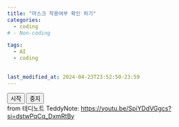 ```yaml
---
title: "마스크 착용여부 확인 하기"
categories:
  - coding
# - Non-coding

tags:
  - AI
  - coding
 

last_modified_at: 2024-04-23T23:52:50-23:59
---
```

<button type="button" id='startBtn' onclick="init()">시작</button>
<button type="button" id='stopBtn' onclick="stop()">중지</button></br>
from 테디노트 TeddyNote: https://youtu.be/SpiYDdVGgcs?si=dstwPqCq_DxmRtBy
<div id="webcam-container"></div>
<div id="label-container"></div>
<script src="https://cdn.jsdelivr.net/npm/@tensorflow/tfjs@1.3.1/dist/tf.min.js"></script>
<script src="https://cdn.jsdelivr.net/npm/@teachablemachine/image@0.8/dist/teachablemachine-image.min.js"></script>
<script type="text/javascript">
    // More API functions here:
    // https://github.com/googlecreativelab/teachablemachine-community/tree/master/libraries/image

    // the link to your model provided by Teachable Machine export panel
    const URL = "../../my_model/";

    let model, webcam, labelContainer, maxPredictions;

    var flag = false;

    // Load the image model and setup the webcam
    async function init() {
        var element = document.getElementById('webcam-container');
        if (element.hasChildNodes()) {
            return;
        }

        flag = true;
        const modelURL = URL + "model.json";
        const metadataURL = URL + "metadata.json";

        // load the model and metadata
        // Refer to tmImage.loadFromFiles() in the API to support files from a file picker
        // or files from your local hard drive
        // Note: the pose library adds "tmImage" object to your window (window.tmImage)
        model = await tmImage.load(modelURL, metadataURL);
        maxPredictions = model.getTotalClasses();

        // Convenience function to setup a webcam
        const flip = true; // whether to flip the webcam
        webcam = new tmImage.Webcam(350, 350, flip); // width, height, flip
        await webcam.setup(); // request access to the webcam
        await webcam.play();
        window.requestAnimationFrame(loop);

        document.getElementById("webcam-container").style.position = "relative";
        document.getElementById("webcam-container").style.left = "50%";
        document.getElementById("webcam-container").style.right = "50%";

        // append elements to the DOM
        document.getElementById('webcam-container').appendChild(webcam.canvas);

        labelContainer = document.getElementById("label-container");
        for (let i = 0; i < maxPredictions; i++) { // and class labels
            labelContainer.appendChild(document.createElement("div"));
        }
        document.getElementById("label-container").style.position = "relative";
        document.getElementById("label-container").style.left = "50%";
        document.getElementById("label-container").style.right = "50%";

        document.getElementById("startBtn").style.visibility = "hidden";
        document.getElementById("stopBtn").style.visibility = "visible";
    }

    async function loop() {
        webcam.update(); // update the webcam frame
        await predict();
        if (flag) {
            window.requestAnimationFrame(loop);
        }
    }

    // run the webcam image through the image model
    async function predict() {
        // predict can take in an image, video or canvas html element
        const prediction = await model.predict(webcam.canvas);
        var topChild;
        var topProb = 0;
        var topClassName = "";
        for (let i = 0; i < maxPredictions; i++) {
            prob = prediction[i].probability * 100
            if (prob > topProb) {
                topChild = labelContainer.childNodes[i];
                topProb = prob;
                topClassName = prediction[i].className + ": " + prob.toFixed(2) + "%";
            }
            labelContainer.childNodes[i].innerHTML = "";
        }
        topChild.innerHTML = topClassName;
        topChild.style.color = "black";
    }

    async function stop() {
        flag = false;
        webcam.stop();
        document.getElementById("webcam-container").removeChild(webcam.canvas);
        const labels = document.getElementById("label-container");
        while (labels.firstChild) {
            labels.removeChild(labels.lastChild);
        }
        document.getElementById("startBtn").style.visibility = "visible";
        document.getElementById("stopBtn").style.visibility = "hidden";
    }

    window.onload = function () {
        document.getElementById("stopBtn").style.visibility = "hidden";
    }
</script>